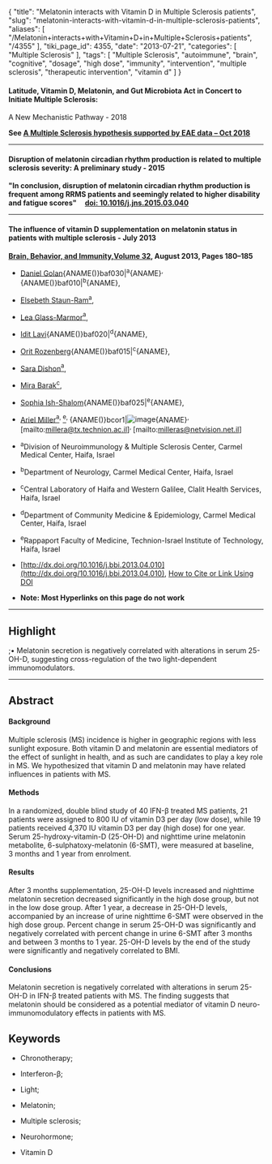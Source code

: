 {
    "title": "Melatonin interacts with Vitamin D in Multiple Sclerosis patients",
    "slug": "melatonin-interacts-with-vitamin-d-in-multiple-sclerosis-patients",
    "aliases": [
        "/Melatonin+interacts+with+Vitamin+D+in+Multiple+Sclerosis+patients",
        "/4355"
    ],
    "tiki_page_id": 4355,
    "date": "2013-07-21",
    "categories": [
        "Multiple Sclerosis"
    ],
    "tags": [
        "Multiple Sclerosis",
        "autoimmune",
        "brain",
        "cognitive",
        "dosage",
        "high dose",
        "immunity",
        "intervention",
        "multiple sclerosis",
        "therapeutic intervention",
        "vitamin d"
    ]
}


#### Latitude, Vitamin D, Melatonin, and Gut Microbiota Act in Concert to Initiate Multiple Sclerosis:  
 A New Mechanistic Pathway - 2018

 **See [A Multiple Sclerosis hypothesis supported by EAE data – Oct 2018](/posts/a-multiple-sclerosis-hypothesis-supported-by-eae-data)** 

---

#### Disruption of melatonin circadian rhythm production is related to multiple sclerosis severity: A preliminary study - 2015

 **"In conclusion, disruption of melatonin circadian rhythm production is frequent among RRMS patients and seemingly related to higher disability and fatigue scores" &nbsp; &nbsp;  [doi: 10.1016/j.jns.2015.03.040](https://doi.org/10.1016/j.jns.2015.03.040)** 

---

#### The influence of vitamin D supplementation on melatonin status in patients with multiple sclerosis - July 2013

 **[Brain, Behavior, and Immunity,](http://www.sciencedirect.com/science/journal/08891591)[Volume 32](http://www.sciencedirect.com/science/journal/08891591/32/supp/C), August 2013, Pages 180–185** 

* [Daniel Golan](http://www.sciencedirect.com/science/article/pii/S0889159113001785#){ANAME()}baf030|<sup>a</sup>{ANAME}<sup>, </sup>{ANAME()}baf010|<sup>b</sup>{ANAME},

* [Elsebeth Staun-Ram](http://www.sciencedirect.com/science/article/pii/S0889159113001785#)[<sup>a</sup>](http://www.sciencedirect.com/science/article/pii/S0889159113001785#af030),

* [Lea Glass-Marmor](http://www.sciencedirect.com/science/article/pii/S0889159113001785#)[<sup>a</sup>](http://www.sciencedirect.com/science/article/pii/S0889159113001785#af030),

* [Idit Lavi](http://www.sciencedirect.com/science/article/pii/S0889159113001785#){ANAME()}baf020|<sup>d</sup>{ANAME},

* [Orit Rozenberg](http://www.sciencedirect.com/science/article/pii/S0889159113001785#){ANAME()}baf015|<sup>c</sup>{ANAME},

* [Sara Dishon](http://www.sciencedirect.com/science/article/pii/S0889159113001785#)[<sup>a</sup>](http://www.sciencedirect.com/science/article/pii/S0889159113001785#af030),

* [Mira Barak](http://www.sciencedirect.com/science/article/pii/S0889159113001785#)[<sup>c</sup>](http://www.sciencedirect.com/science/article/pii/S0889159113001785#af015),

* [Sophia Ish-Shalom](http://www.sciencedirect.com/science/article/pii/S0889159113001785#){ANAME()}baf025|<sup>e</sup>{ANAME},

* [Ariel Miller](http://www.sciencedirect.com/science/article/pii/S0889159113001785#)[<sup>a</sup>](http://www.sciencedirect.com/science/article/pii/S0889159113001785#af030)<sup>, </sup>[<sup>e</sup>](http://www.sciencedirect.com/science/article/pii/S0889159113001785#af025)<sup>, </sup>{ANAME()}bcor1|<img src="http://cdn.els-cdn.com/sd/entities/REcor.gif" alt="image">{ANAME}<sup>, </sup><span>[mailto:millera@tx.technion.ac.il]</span><sup>, </sup><span>[mailto:milleras@netvision.net.il]</span>

* <sup>a</sup>Division of Neuroimmunology & Multiple Sclerosis Center, Carmel Medical Center, Haifa, Israel

* <sup>b</sup>Department of Neurology, Carmel Medical Center, Haifa, Israel

* <sup>c</sup>Central Laboratory of Haifa and Western Galilee, Clalit Health Services, Haifa, Israel

* <sup>d</sup>Department of Community Medicine & Epidemiology, Carmel Medical Center, Haifa, Israel

* <sup>e</sup>Rappaport Faculty of Medicine, Technion-Israel Institute of Technology, Haifa, Israel

* [http://dx.doi.org/10.1016/j.bbi.2013.04.010](http://dx.doi.org/10.1016/j.bbi.2013.04.010), [How to Cite or Link Using DOI](http://www.sciencedirect.com/science/help/doi.htm)

*  **Note: Most Hyperlinks on this page do not work** 

---

## Highlight

;• Melatonin secretion is negatively correlated with alterations in serum 25-OH-D, suggesting cross-regulation of the two light-dependent immunomodulators.

---

## Abstract

#### Background

Multiple sclerosis (MS) incidence is higher in geographic regions with less sunlight exposure. Both vitamin D and melatonin are essential mediators of the effect of sunlight in health, and as such are candidates to play a key role in MS. We hypothesized that vitamin D and melatonin may have related influences in patients with MS.

#### Methods

In a randomized, double blind study of 40 IFN-β treated MS patients, 21 patients were assigned to 800 IU of vitamin D3 per day (low dose), while 19 patients received 4,370 IU vitamin D3 per day (high dose) for one year. Serum 25-hydroxy-vitamin-D (25-OH-D) and nighttime urine melatonin metabolite, 6-sulphatoxy-melatonin (6-SMT), were measured at baseline, 3 months and 1 year from enrolment.

#### Results

After 3 months supplementation, 25-OH-D levels increased and nighttime melatonin secretion decreased significantly in the high dose group, but not in the low dose group. After 1 year, a decrease in 25-OH-D levels, accompanied by an increase of urine nighttime 6-SMT were observed in the high dose group. Percent change in serum 25-OH-D was significantly and negatively correlated with percent change in urine 6-SMT after 3 months and between 3 months to 1 year. 25-OH-D levels by the end of the study were significantly and negatively correlated to BMI.

#### Conclusions

Melatonin secretion is negatively correlated with alterations in serum 25-OH-D in IFN-β treated patients with MS. The finding suggests that melatonin should be considered as a potential mediator of vitamin D neuro-immunomodulatory effects in patients with MS.

## Keywords

* Chronotherapy;

* Interferon-β;

* Light;

* Melatonin;

* Multiple sclerosis;

* Neurohormone;

* Vitamin D